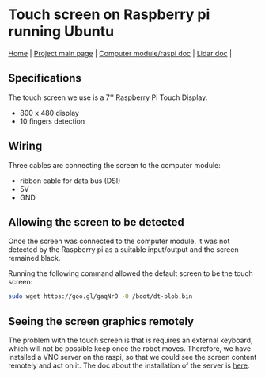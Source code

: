 # Touch screen on Raspberry pi running Ubuntu

[Home](../../../README.md) | [Project main page](../../vacrob.md) | [Computer module/raspi doc](../raspi.md) | [Lidar doc](../lidar/lidar.md) |

## Specifications

The touch screen we use is a 7'' Raspberry Pi Touch Display.

- 800 x 480 display
- 10 fingers detection


## Wiring

Three cables are connecting the screen to the computer module:
- ribbon cable for data bus (DSI)
- 5V
- GND

## Allowing the screen to be detected

Once the screen was connected to the computer module, it was not detected by the Raspberry pi as a suitable input/output and the screen remained black.

Running the following command allowed the default screen to be the touch screen:

```bash
sudo wget https://goo.gl/gaqNrO -O /boot/dt-blob.bin
```

## Seeing the screen graphics remotely

The problem with the touch screen is that is requires an external keyboard, which will not be possible keep once the robot moves. Therefore, we have installed a VNC server on the raspi, so that we could see the screen content remotely and act on it. The doc about the installation of the server is [here](../raspi.md).
